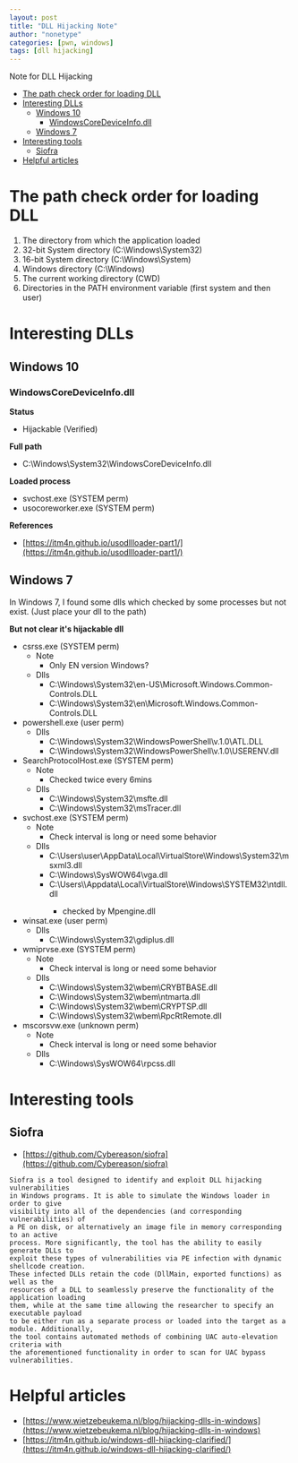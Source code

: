 ```yaml
---
layout: post
title: "DLL Hijacking Note"
author: "nonetype"
categories: [pwn, windows]
tags: [dll hijacking]
---
```


Note for DLL Hijacking

- [The path check order for loading DLL](#the-path-check-order-for-loading-dll)
- [Interesting DLLs](#interesting-dlls)
  - [Windows 10](#windows-10)
    - [WindowsCoreDeviceInfo.dll](#windowscoredeviceinfodll)
  - [Windows 7](#windows-7)
- [Interesting tools](#interesting-tools)
  - [Siofra](#siofra)
- [Helpful articles](#helpful-articles)


# The path check order for loading DLL

1. The directory from which the application loaded
2. 32-bit System directory (C:\Windows\System32)
3. 16-bit System directory (C:\Windows\System)
4. Windows directory (C:\Windows)
5. The current working directory (CWD)
6. Directories in the PATH environment variable (first system and then user)

# Interesting DLLs

## Windows 10

### WindowsCoreDeviceInfo.dll

**Status**

- Hijackable (Verified)

**Full path**

- C:\\Windows\\System32\\WindowsCoreDeviceInfo.dll

**Loaded process**

- svchost.exe (SYSTEM perm)
- usocoreworker.exe (SYSTEM perm)

**References**

- [https://itm4n.github.io/usodllloader-part1/](https://itm4n.github.io/usodllloader-part1/)

## Windows 7

In Windows 7, I found some dlls which checked by some processes but not exist. (Just place your dll to the path)

**But not clear it's hijackable dll**

- csrss.exe (SYSTEM perm)
    - Note
        - Only EN version Windows?
    - Dlls
        - C:\\Windows\\System32\\en-US\\Microsoft.Windows.Common-Controls.DLL
        - C:\\Windows\\System32\\en\\Microsoft.Windows.Common-Controls.DLL
- powershell.exe (user perm)
    - Dlls
        - C:\\Windows\\System32\\WindowsPowerShell\\v.1.0\\ATL.DLL
        - C:\\Windows\\System32\\WindowsPowerShell\\v.1.0\\USERENV.dll
- SearchProtocolHost.exe (SYSTEM perm)
    - Note
        - Checked twice every 6mins
    - Dlls
        - C:\\Windows\\System32\\msfte.dll
        - C:\\Windows\\System32\\msTracer.dll
- svchost.exe (SYSTEM perm)
    - Note
        - Check interval is long or need some behavior
    - Dlls
        - C:\\Users\user\AppData\Local\VirtualStore\Windows\System32\msxml3.dll
        - C:\\Windows\\SysWOW64\\vga.dll
        - C:\\Users\\<Username>\\Appdata\\Local\\VirtualStore\\Windows\\SYSTEM32\\ntdll.dll
            - checked by Mpengine.dll
- winsat.exe (user perm)
    - Dlls
        - C:\\Windows\\System32\\gdiplus.dll
- wmiprvse.exe (SYSTEM perm)
    - Note
        - Check interval is long or need some behavior
    - Dlls
        - C:\\Windows\\System32\\wbem\\CRYBTBASE.dll
        - C:\\Windows\\System32\\wbem\\ntmarta.dll
        - C:\\Windows\\System32\\wbem\\CRYPTSP.dll
        - C:\\Windows\\System32\\wbem\\RpcRtRemote.dll
- mscorsvw.exe (unknown perm)
    - Note
        - Check interval is long or need some behavior
    - Dlls
        - C:\\Windows\\SysWOW64\\rpcss.dll

# Interesting tools

## Siofra

- [https://github.com/Cybereason/siofra](https://github.com/Cybereason/siofra)

```
Siofra is a tool designed to identify and exploit DLL hijacking vulnerabilities 
in Windows programs. It is able to simulate the Windows loader in order to give 
visibility into all of the dependencies (and corresponding vulnerabilities) of 
a PE on disk, or alternatively an image file in memory corresponding to an active 
process. More significantly, the tool has the ability to easily generate DLLs to 
exploit these types of vulnerabilities via PE infection with dynamic shellcode creation. 
These infected DLLs retain the code (DllMain, exported functions) as well as the 
resources of a DLL to seamlessly preserve the functionality of the application loading 
them, while at the same time allowing the researcher to specify an executable payload 
to be either run as a separate process or loaded into the target as a module. Additionally, 
the tool contains automated methods of combining UAC auto-elevation criteria with 
the aforementioned functionality in order to scan for UAC bypass vulnerabilities.
```

# Helpful articles

- [https://www.wietzebeukema.nl/blog/hijacking-dlls-in-windows](https://www.wietzebeukema.nl/blog/hijacking-dlls-in-windows)
- [https://itm4n.github.io/windows-dll-hijacking-clarified/](https://itm4n.github.io/windows-dll-hijacking-clarified/)